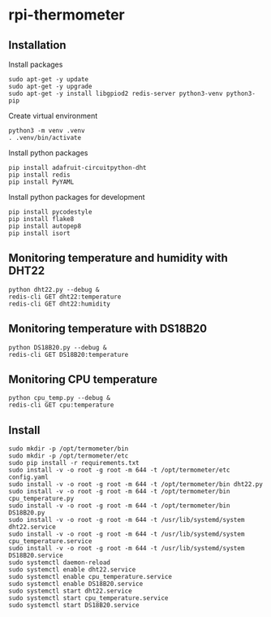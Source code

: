 # rpi-thermometer

## Installation

Install packages
```
sudo apt-get -y update
sudo apt-get -y upgrade
sudo apt-get -y install libgpiod2 redis-server python3-venv python3-pip
```

Create virtual environment
```
python3 -m venv .venv
. .venv/bin/activate
```

Install python packages
```
pip install adafruit-circuitpython-dht
pip install redis
pip install PyYAML
```

Install python packages for development
```
pip install pycodestyle
pip install flake8
pip install autopep8
pip install isort
```

## Monitoring temperature and humidity with DHT22
```
python dht22.py --debug &
redis-cli GET dht22:temperature
redis-cli GET dht22:humidity
```

## Monitoring temperature with DS18B20
```
python DS18B20.py --debug &
redis-cli GET DS18B20:temperature
```

## Monitoring CPU temperature
```
python cpu_temp.py --debug &
redis-cli GET cpu:temperature
```

## Install
```
sudo mkdir -p /opt/termometer/bin
sudo mkdir -p /opt/termometer/etc
sudo pip install -r requirements.txt
sudo install -v -o root -g root -m 644 -t /opt/termometer/etc config.yaml
sudo install -v -o root -g root -m 644 -t /opt/termometer/bin dht22.py
sudo install -v -o root -g root -m 644 -t /opt/termometer/bin cpu_temperature.py
sudo install -v -o root -g root -m 644 -t /opt/termometer/bin DS18B20.py
sudo install -v -o root -g root -m 644 -t /usr/lib/systemd/system dht22.service
sudo install -v -o root -g root -m 644 -t /usr/lib/systemd/system cpu_temperature.service
sudo install -v -o root -g root -m 644 -t /usr/lib/systemd/system DS18B20.service
sudo systemctl daemon-reload
sudo systemctl enable dht22.service
sudo systemctl enable cpu_temperature.service
sudo systemctl enable DS18B20.service
sudo systemctl start dht22.service
sudo systemctl start cpu_temperature.service
sudo systemctl start DS18B20.service
```
